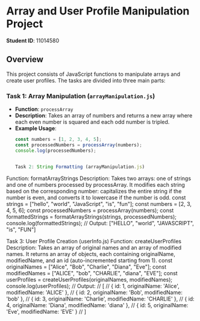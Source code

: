 # Array and User Profile Manipulation Project

**Student ID**: 11014580

## Overview

This project consists of JavaScript functions to manipulate arrays and create user profiles. The tasks are divided into three main parts:

### Task 1: Array Manipulation (`arrayManipulation.js`)

- **Function**: `processArray`
- **Description**: Takes an array of numbers and returns a new array where each even number is squared and each odd number is tripled.
- **Example Usage**:
  ```javascript
  const numbers = [1, 2, 3, 4, 5];
  const processedNumbers = processArray(numbers);
  console.log(processedNumbers); 


  Task 2: String Formatting (arrayManipulation.js)
Function: formatArrayStrings
Description: Takes two arrays: one of strings and one of numbers processed by processArray. It modifies each string based on the corresponding number: capitalizes the entire string if the number is even, and converts it to lowercase if the number is odd.
const strings = ["hello", "world", "JavaScript", "is", "fun"];
const numbers = [2, 3, 4, 5, 6];
const processedNumbers = processArray(numbers);
const formattedStrings = formatArrayStrings(strings, processedNumbers);
console.log(formattedStrings); // Output: ["HELLO", "world", "JAVASCRIPT", "is", "FUN"]



Task 3: User Profile Creation (userInfo.js)
Function: createUserProfiles
Description: Takes an array of original names and an array of modified names. It returns an array of objects, each containing originalName, modifiedName, and an id (auto-incremented starting from 1).
const originalNames = ["Alice", "Bob", "Charlie", "Diana", "Eve"];
const modifiedNames = ["ALICE", "bob", "CHARLIE", "diana", "EVE"];
const userProfiles = createUserProfiles(originalNames, modifiedNames);
console.log(userProfiles);
// Output:
// [
//   { id: 1, originalName: 'Alice', modifiedName: 'ALICE' },
//   { id: 2, originalName: 'Bob', modifiedName: 'bob' },
//   { id: 3, originalName: 'Charlie', modifiedName: 'CHARLIE' },
//   { id: 4, originalName: 'Diana', modifiedName: 'diana' },
//   { id: 5, originalName: 'Eve', modifiedName: 'EVE' }
// ]

